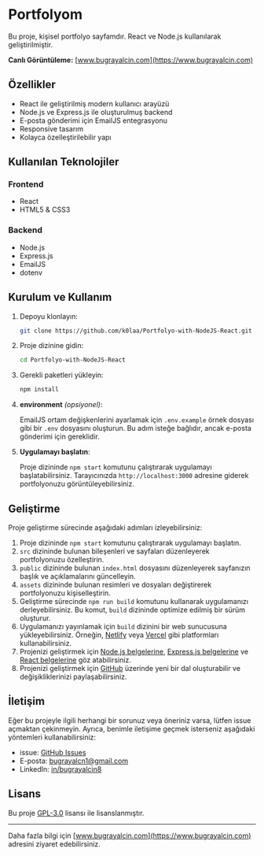 # Portfolyom

Bu proje, kişisel portfolyo sayfamdır. React ve Node.js kullanılarak geliştirilmiştir.

**Canlı Görüntüleme:** [www.bugrayalcin.com](https://www.bugrayalcin.com)

## Özellikler

* React ile geliştirilmiş modern kullanıcı arayüzü
* Node.js ve Express.js ile oluşturulmuş backend
* E-posta gönderimi için EmailJS entegrasyonu
* Responsive tasarım
* Kolayca özelleştirilebilir yapı

## Kullanılan Teknolojiler

### Frontend

* React
* HTML5 & CSS3

### Backend

* Node.js
* Express.js
* EmailJS
* dotenv

## Kurulum ve Kullanım

1. Depoyu klonlayın:
   ```bash
   git clone https://github.com/k0laa/Portfolyo-with-NodeJS-React.git
   ```
2. Proje dizinine gidin:
   ```bash
   cd Portfolyo-with-NodeJS-React
   ```
3. Gerekli paketleri yükleyin:
   ```bash
   npm install
   ```

4. **environment** _(opsiyonel)_: 

   EmailJS ortam değişkenlerini ayarlamak için  `.env.example`  örnek dosyası gibi bir
   `.env` dosyasını oluşturun. Bu adım isteğe bağlıdır, ancak e-posta gönderimi için gereklidir.

5. **Uygulamayı başlatın**:

   Proje dizininde `npm start` komutunu çalıştırarak uygulamayı başlatabilirsiniz. Tarayıcınızda
   `http://localhost:3000` adresine giderek portfolyonuzu görüntüleyebilirsiniz.

## Geliştirme

Proje geliştirme sürecinde aşağıdaki adımları izleyebilirsiniz:

1. Proje dizininde `npm start` komutunu çalıştırarak uygulamayı başlatın.
2. `src` dizininde bulunan bileşenleri ve sayfaları düzenleyerek portfolyonuzu özelleştirin.
3. `public` dizininde bulunan `index.html` dosyasını düzenleyerek sayfanızın başlık ve açıklamalarını güncelleyin.
4. `assets` dizininde bulunan resimleri ve dosyaları değiştirerek portfolyonuzu kişiselleştirin.
5. Geliştirme sürecinde `npm run build` komutunu kullanarak uygulamanızı derleyebilirsiniz. Bu komut,
   `build` dizininde optimize edilmiş bir sürüm oluşturur.
6. Uygulamanızı yayınlamak için
   `build` dizinini bir web sunucusuna yükleyebilirsiniz. Örneğin, [Netlify](https://www.netlify.com/) veya [Vercel](https://vercel.com/) gibi platformları kullanabilirsiniz.
7. Projenizi geliştirmek için [Node.js belgelerine](https://nodejs.org/en/docs/), [Express.js belgelerine](https://expressjs.com/) ve [React belgelerine](https://reactjs.org/docs/getting-started.html) göz atabilirsiniz.
8. Projenizi geliştirmek için [GitHub](https://github.com/k0laa/Portfolyo-with-NodeJS-React/branches) üzerinde yeni bir dal oluşturabilir ve değişikliklerinizi paylaşabilirsiniz.

## İletişim

Eğer bu projeyle ilgili herhangi bir sorunuz veya öneriniz varsa, lütfen issue açmaktan çekinmeyin. Ayrıca, benimle iletişime geçmek isterseniz aşağıdaki yöntemleri kullanabilirsiniz:

- issue: [GitHub Issues](https://github.com/k0laa/Portfolyo-with-NodeJS-React/issues)
- E-posta: [bugrayalcn1@gmail.com](mailto:bugrayalcn1@gmail.com)
- LinkedIn: [in/bugrayalcin8](https://www.linkedin.com/in/bugrayalcin8/)

## Lisans

Bu proje [GPL-3.0](https://www.gnu.org/licenses/gpl-3.0.html) lisansı ile lisanslanmıştır.

---

Daha fazla bilgi için [www.bugrayalcin.com](https://www.bugrayalcin.com) adresini ziyaret edebilirsiniz.
